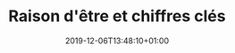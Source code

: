 ---
title: Raison d'être et chiffres clés
date: 2019-12-06T13:48:10+01:00
layout: chiffres
menu:
  main:
    parent: asso
    weight: 1
illu: /img/page-mission/illu-mission.svg
intro:
  first: "Cacher sa protection dans sa manche, se moquer d’une tâche de sang sur un jean, employer des euphémismes, ne pas avoir accès à des protections, sont autant d’habitudes qui prouvent que les règles demeurent encore un sujet extrêmement tabou. Aujourd’hui encore, les règles et leurs conséquences sur la vie et la santé de millions de femmes restent un impensé collectif, cela ne peut pas durer."
origine:
  title: Origine
  text_first: "Créée en 2015 par Tara Heuzé-Sarmini, Règles Élémentaires est la première association française de lutte contre la précarité menstruelle et le tabou des règles. 
  Notre mission : permettre à toutes les personnes de vivre leurs règles dans de bonnes conditions et faire qu’avoir ses règles ne soit plus un frein dans leur quotidien."
  text_second: "Pour cela, nous avons débuté par la collecte de protections périodiques pour les redistribuer aux personnes qui en ont besoin. Mais il fallait aller plus loin et combattre le tabou, c’est pourquoi nous avons développé des actions concrètes de sensibilisation avec des interventions dans les écoles pour donner de l’information là où elle est encore absente et pourtant nécessaire. Petit à petit, nous avons fait entrer les règles dans le débat public, que ce soit à travers des mobilisations politiques, des événements, des grandes campagnes de sensibilisation… Bref, nous agissons concrètement pour <b>#changerlesregles</b> !"
precarite:
  title: "La précarité menstruelle, c’est quoi ?"
  text: "C'est une situation vécue par toute personne qui éprouve des difficultés financières à disposer de suffisamment de protections périodiques pour se protéger correctement pendant ses règles."
  chiffre_title: "En France, 4 000 000 de femmes sont victimes de précarité menstruelle*"
  chiffre_text: "Ce manque d’accès aux protections peut bien sûr provoquer de graves troubles physiques : démangeaisons, infections, syndrome du choc toxique pouvant occasionner la mort. Cette situation a aussi un fort impact psychologique (perte de confiance en soi) et des répercussions sociales (incapacité à aller travailler ou étudier, notamment)"
tabou:
  title: "À quel point c’est tabou les règles ?"
  text: "Pourtant les conséquences sont bien réelles : Précarité menstruelle, méconnaissances (sur son corps, sur le fonctionnement des règles…), errance médicale, traitements inadaptés, discriminations, humiliations….<br/>
  Ce tabou se renforce encore plus à l’école où ⅓ des jeunes ont déjà subi des humiliations, ou en entreprise où il est quasiment impossible de trouver des protections périodiques alors même que les règles sont par nature difficilement prévisibles. "
  chiffre_title: "1 Français·e sur 2 pense que les règles sont taboues"
study:
  - number: 30%
    text: "30% des femmes en France ont été confrontées à la précarité menstruelle*"
  - number: 30%
    text: "30% des femmes ont déjà manqué le travail à cause de leurs règles**"
  - number: 80%
    text: "80% des Français·es estiment que la précarité menstruelle est un sujet de santé publique**"
  - number: 60%
    text: "60% des répondant·es n’ont reçu aucun enseignement formel à propos des règles**"
study_source: "** (source : baromètre exclusif Règles Élémentaires x OpinionWay, Mai 2022)"
study_source2: "* (source : enquête exclusive Règles Élémentaires x OpinionWay, Mars 2023)"
study_title: "Nos études avec Opinion Way"
study_text: "Pour que les règles soient un sujet de santé publique !"
study_button: "Consulter le baromètre"
study_button2: "Consulter l'enquête"
numbers:
  title: Notre impact
  content: "Depuis la création de l'association en novembre 2015 :" 
  cards:
    - number: "+ de 15M"
      img: /img/page-mission/carte.svg
      desc: de protections collectées et redistribuées
    - number: "1 200 000"
      img: /img/page-mission/rond-protections.svg
      desc: mois de règles couverts
    - number: "+ de 3 000"
      img: /img/page-mission/illu_obtenir_une_boite.svg
      desc: collectes organisées partout en France
    - number: "+ de 500"
      img: /img/page-mission/partenariat.svg
      desc: partenaires associatifs sur tout le territoire
    - number: "10 000"
      img: /img/page-mission/sensibilisation.svg
      desc: personnes sensibilisées lors de nos ateliers ou événements
collectes:
  title: "Protections périodiques collectées par Règles Élémentaires"
action_button: "En savoir plus sur nos actions"
rapport:
  title: "Notre Rapport d’Activité 2021"
  content: >
    Et pour avoir des informations plus détaillées sur notre impact, on vous propose de consulter notre dernier rapport d’activité !
  button:
    link: "https://doccollectes.blob.core.windows.net/statics/RA_2021_RE.pdf"
    text: Lire le rapport d'activité
  illu: /img/page-mobiliser/rapport.png
---
